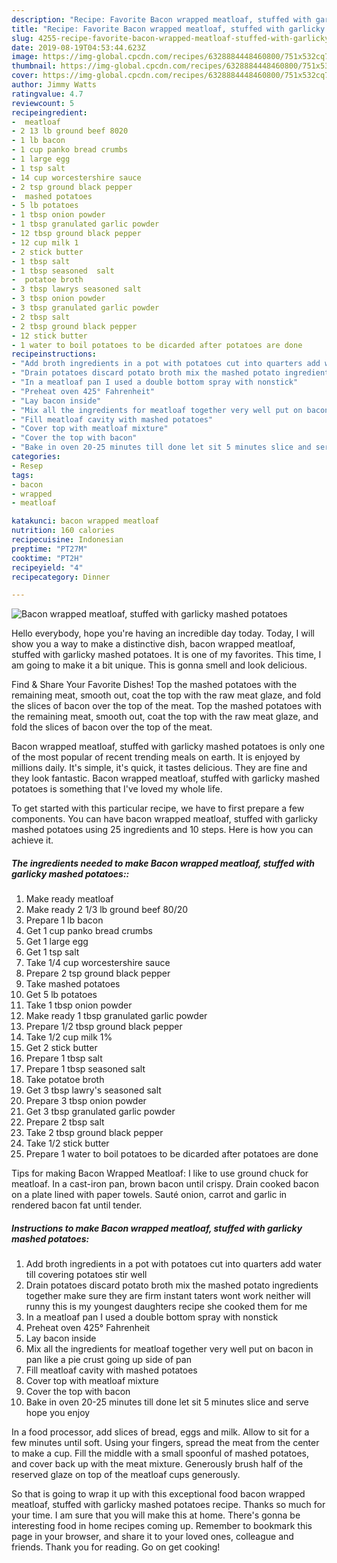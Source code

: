 ```yaml
---
description: "Recipe: Favorite Bacon wrapped meatloaf, stuffed with garlicky mashed potatoes"
title: "Recipe: Favorite Bacon wrapped meatloaf, stuffed with garlicky mashed potatoes"
slug: 4255-recipe-favorite-bacon-wrapped-meatloaf-stuffed-with-garlicky-mashed-potatoes
date: 2019-08-19T04:53:44.623Z
image: https://img-global.cpcdn.com/recipes/6328884448460800/751x532cq70/bacon-wrapped-meatloaf-stuffed-with-garlicky-mashed-potatoes-recipe-main-photo.jpg
thumbnail: https://img-global.cpcdn.com/recipes/6328884448460800/751x532cq70/bacon-wrapped-meatloaf-stuffed-with-garlicky-mashed-potatoes-recipe-main-photo.jpg
cover: https://img-global.cpcdn.com/recipes/6328884448460800/751x532cq70/bacon-wrapped-meatloaf-stuffed-with-garlicky-mashed-potatoes-recipe-main-photo.jpg
author: Jimmy Watts
ratingvalue: 4.7
reviewcount: 5
recipeingredient:
-  meatloaf
- 2 13 lb ground beef 8020
- 1 lb bacon
- 1 cup panko bread crumbs
- 1 large egg
- 1 tsp salt
- 14 cup worcestershire sauce
- 2 tsp ground black pepper
-  mashed potatoes
- 5 lb potatoes
- 1 tbsp onion powder
- 1 tbsp granulated garlic powder
- 12 tbsp ground black pepper
- 12 cup milk 1
- 2 stick butter
- 1 tbsp salt
- 1 tbsp seasoned  salt
-  potatoe broth
- 3 tbsp lawrys seasoned salt
- 3 tbsp onion powder
- 3 tbsp granulated garlic powder
- 2 tbsp salt
- 2 tbsp ground black pepper
- 12 stick butter
- 1 water to boil potatoes to be dicarded after potatoes are done
recipeinstructions:
- "Add broth ingredients in a pot with potatoes cut into quarters add water till covering potatoes stir well"
- "Drain potatoes discard potato broth mix the mashed potato ingredients together make sure they are firm instant taters wont work neither will runny this is my youngest daughters recipe she cooked them for me"
- "In a meatloaf pan I used a double bottom spray with nonstick"
- "Preheat oven 425° Fahrenheit"
- "Lay bacon inside"
- "Mix all the ingredients for meatloaf together very well put on bacon in pan like a pie crust going up side of pan"
- "Fill meatloaf cavity with mashed potatoes"
- "Cover top with meatloaf mixture"
- "Cover the top with bacon"
- "Bake in oven 20-25 minutes till done let sit 5 minutes slice and serve hope you enjoy"
categories:
- Resep
tags:
- bacon
- wrapped
- meatloaf

katakunci: bacon wrapped meatloaf
nutrition: 160 calories
recipecuisine: Indonesian
preptime: "PT27M"
cooktime: "PT2H"
recipeyield: "4"
recipecategory: Dinner

---
```



![Bacon wrapped meatloaf, stuffed with garlicky mashed potatoes](https://img-global.cpcdn.com/recipes/6328884448460800/751x532cq70/bacon-wrapped-meatloaf-stuffed-with-garlicky-mashed-potatoes-recipe-main-photo.jpg)

Hello everybody, hope you're having an incredible day today. Today, I will show you a way to make a distinctive dish, bacon wrapped meatloaf, stuffed with garlicky mashed potatoes. It is one of my favorites. This time, I am going to make it a bit unique. This is gonna smell and look delicious.

Find &amp; Share Your Favorite Dishes! Top the mashed potatoes with the remaining meat, smooth out, coat the top with the raw meat glaze, and fold the slices of bacon over the top of the meat. Top the mashed potatoes with the remaining meat, smooth out, coat the top with the raw meat glaze, and fold the slices of bacon over the top of the meat.

Bacon wrapped meatloaf, stuffed with garlicky mashed potatoes is only one of the most popular of recent trending meals on earth. It is enjoyed by millions daily. It's simple, it's quick, it tastes delicious. They are fine and they look fantastic. Bacon wrapped meatloaf, stuffed with garlicky mashed potatoes is something that I've loved my whole life.


To get started with this particular recipe, we have to first prepare a few components. You can have bacon wrapped meatloaf, stuffed with garlicky mashed potatoes using 25 ingredients and 10 steps. Here is how you can achieve it.

##### The ingredients needed to make Bacon wrapped meatloaf, stuffed with garlicky mashed potatoes::

1. Make ready  meatloaf
1. Make ready 2 1/3 lb ground beef 80/20
1. Prepare 1 lb bacon
1. Get 1 cup panko bread crumbs
1. Get 1 large egg
1. Get 1 tsp salt
1. Take 1/4 cup worcestershire sauce
1. Prepare 2 tsp ground black pepper
1. Take  mashed potatoes
1. Get 5 lb potatoes
1. Take 1 tbsp onion powder
1. Make ready 1 tbsp granulated garlic powder
1. Prepare 1/2 tbsp ground black pepper
1. Take 1/2 cup milk 1%
1. Get 2 stick butter
1. Prepare 1 tbsp salt
1. Prepare 1 tbsp seasoned  salt
1. Take  potatoe broth
1. Get 3 tbsp lawry&#39;s seasoned salt
1. Prepare 3 tbsp onion powder
1. Get 3 tbsp granulated garlic powder
1. Prepare 2 tbsp salt
1. Take 2 tbsp ground black pepper
1. Take 1/2 stick butter
1. Prepare 1 water to boil potatoes to be dicarded after potatoes are done


Tips for making Bacon Wrapped Meatloaf: I like to use ground chuck for meatloaf. In a cast-iron pan, brown bacon until crispy. Drain cooked bacon on a plate lined with paper towels. Sauté onion, carrot and garlic in rendered bacon fat until tender. 

##### Instructions to make Bacon wrapped meatloaf, stuffed with garlicky mashed potatoes:

1. Add broth ingredients in a pot with potatoes cut into quarters add water till covering potatoes stir well
1. Drain potatoes discard potato broth mix the mashed potato ingredients together make sure they are firm instant taters wont work neither will runny this is my youngest daughters recipe she cooked them for me
1. In a meatloaf pan I used a double bottom spray with nonstick
1. Preheat oven 425° Fahrenheit
1. Lay bacon inside
1. Mix all the ingredients for meatloaf together very well put on bacon in pan like a pie crust going up side of pan
1. Fill meatloaf cavity with mashed potatoes
1. Cover top with meatloaf mixture
1. Cover the top with bacon
1. Bake in oven 20-25 minutes till done let sit 5 minutes slice and serve hope you enjoy


In a food processor, add slices of bread, eggs and milk. Allow to sit for a few minutes until soft. Using your fingers, spread the meat from the center to make a cup. Fill the middle with a small spoonful of mashed potatoes, and cover back up with the meat mixture. Generously brush half of the reserved glaze on top of the meatloaf cups generously. 

So that is going to wrap it up with this exceptional food bacon wrapped meatloaf, stuffed with garlicky mashed potatoes recipe. Thanks so much for your time. I am sure that you will make this at home. There's gonna be interesting food in home recipes coming up. Remember to bookmark this page in your browser, and share it to your loved ones, colleague and friends. Thank you for reading. Go on get cooking!
